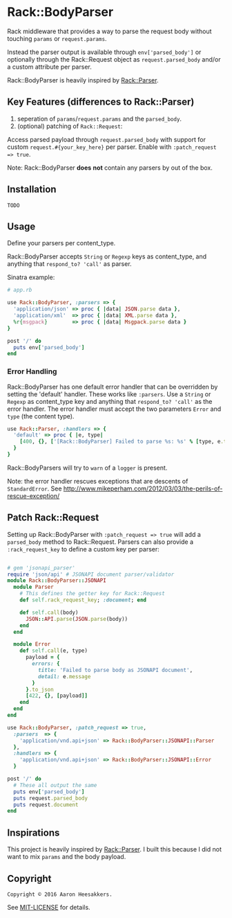 # Rack::BodyParser #

Rack middleware that provides a way to parse the request body without touching 
`params` or `request.params`. 


Instead the parser output is available through `env['parsed_body']` or 
optionally through the Rack::Request object as `request.parsed_body` and/or 
a custom attribute per parser.

Rack::BodyParser is heavily inspired by 
[Rack::Parser](https://github.com/achiu/rack-parser).

## Key Features (differences to Rack::Parser) ##

1. seperation of `params`/`request.params` and the `parsed_body`.
1. (optional) patching of `Rack::Request`:

  Access parsed payload through `request.parsed_body` with support 
  for custom `request.#{your_key_here}` per parser. 
  Enable with `:patch_request => true`.

Note: Rack::BodyParser **does** **not** contain any parsers by out of the box.

## Installation ##

`TODO`

## Usage ##

Define your parsers per content_type. 

Rack::BodyParser accepts `String` or `Regexp` keys as content_type, 
and anything that `respond_to? 'call'` as parser.

Sinatra example:

```ruby
# app.rb

use Rack::BodyParser, :parsers => { 
  'application/json' => proc { |data| JSON.parse data },
  'application/xml'  => proc { |data| XML.parse data },
  %r{msgpack}        => proc { |data| Msgpack.parse data }
}

post '/' do
  puts env['parsed_body']
end
```

### Error Handling ###

Rack::BodyParser has one default error handler that can be overridden by 
setting the 'default' handler. These works like `:parsers`. Use a `String` or 
`Regexp` as content_type key and anything that `respond_to? 'call'` as the
error handler. The error handler must accept the two parameters 
`Error` and `type` (the content type).

```ruby
use Rack::Parser, :handlers => {
  'default' => proc { |e, type| 
    [400, {}, ['[Rack::BodyParser] Failed to parse %s: %s' % [type, e.to_s]]] 
  }
}
```

Rack::BodyParsers will try to `warn` of a `logger` is present.

Note: the error handler rescues exceptions that are descents of `StandardError`. 
See http://www.mikeperham.com/2012/03/03/the-perils-of-rescue-exception/

## Patch Rack::Request ##

Setting up Rack::BodyParser with `:patch_request => true` will add
a `parsed_body` method to Rack::Request. Parsers can also provide a
`:rack_request_key` to define a custom key per parser:

```ruby

# gem 'jsonapi_parser'
require 'json/api' # JSONAPI document parser/validator
module Rack::BodyParser::JSONAPI
  module Parser
    # This defines the getter key for Rack::Request
    def self.rack_request_key; :document; end

    def self.call(body)
      JSON::API.parse(JSON.parse(body))
    end
  end

  module Error
    def self.call(e, type)
      payload = {
        errors: {
          title: 'Failed to parse body as JSONAPI document',
          detail: e.message
        }
      }.to_json
      [422, {}, [payload]]
    end
  end
end

use Rack::BodyParser, :patch_request => true,
  :parsers  => { 
    'application/vnd.api+json' => Rack::BodyParser::JSONAPI::Parser
  },
  :handlers => {
    'application/vnd.api+json' => Rack::BodyParser::JSONAPI::Error
  }

post '/' do
  # These all output the same
  puts env['parsed_body']
  puts request.parsed_body
  puts request.document
end
```

## Inspirations ##

This project is heavily inspired by [Rack::Parser](https://github.com/achiu/rack-parser). I built
this because I did not want to mix `params` and the body payload.

## Copyright

`Copyright © 2016 Aaron Heesakkers.`

See [MIT-LICENSE](https://github.com/aars/rack-bodyparser/blob/master/MIT-LICENSE) for details.

